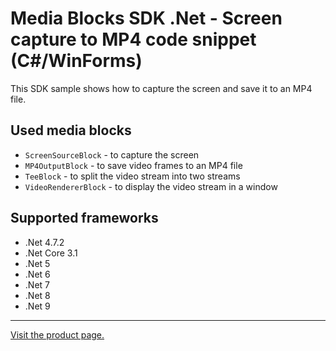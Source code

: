 ﻿# Media Blocks SDK .Net - Screen capture to MP4 code snippet (C#/WinForms)

This SDK sample shows how to capture the screen and save it to an MP4 file.

## Used media blocks

* `ScreenSourceBlock` - to capture the screen
* `MP4OutputBlock` - to save video frames to an MP4 file
* `TeeBlock` - to split the video stream into two streams
* `VideoRendererBlock` - to display the video stream in a window

## Supported frameworks

* .Net 4.7.2
* .Net Core 3.1
* .Net 5
* .Net 6
* .Net 7
* .Net 8
* .Net 9

---

[Visit the product page.](https://www.visioforge.com/video-capture-sdk-net)
